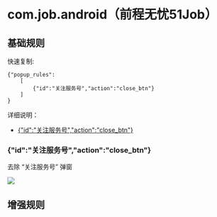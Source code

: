 # com.job.android（前程无忧51Job）

## 基础规则

快速复制:
```
{"popup_rules":
    [
        {"id":"关注服务号","action":"close_btn"}
    ]
}
```
详细说明：
- [{"id":"关注服务号","action":"close_btn"}](#id关注服务号actionclose_btn)

### {"id":"关注服务号","action":"close_btn"}
去除 “关注服务号” 弹窗

![](./assets/关注服务号弹窗.jpg)

## 增强规则
